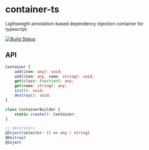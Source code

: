 # container-ts
Lightweight annotation-based dependency injection container for typescript.

[![Build Status](https://travis-ci.org/mserranom/container-ts.png?branch=master)](https://travis-ci.org/mserranom/container-ts)

## API
```typescript
Container {
    add(item: any): void;
    add(item: any, name: string): void;
    get(clazz: Function): any;
    get(name: string): any;
    init(): void;
    destroy(): void;
}

class ContainerBuilder {
    static create(): Container;
}

// decorators
@Inject(selector: () => any | string)
@Destroy(
@Inject
```
